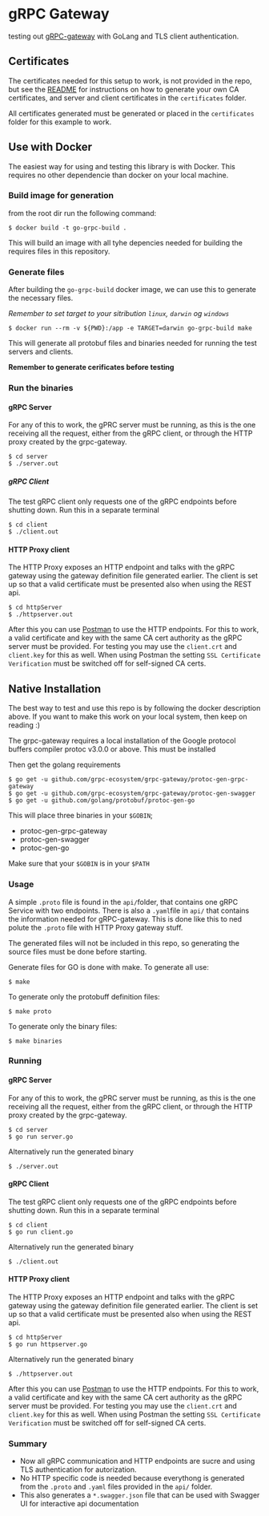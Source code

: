 # gRPC Gateway

testing out [gRPC-gateway](https://github.com/grpc-ecosystem/grpc-gateway) with GoLang and TLS client authentication.

## Certificates

The certificates needed for this setup to work, is not provided in the repo, but see the [README](./certificates/README.md) for instructions on how to generate your own CA certificates, and server and client certificates in the `certificates` folder.

All certificates generated must be generated or placed in the `certificates` folder for this example to work.

## Use with Docker

The easiest way for using and testing this library is with Docker. This requires no other dependencie than docker on your local machine.

### Build image for generation
from the root dir run the following command:

    $ docker build -t go-grpc-build .

This will build an image with all tyhe depencies needed for building the requires files in this repository.

### Generate files
After building the `go-grpc-build` docker image, we can use this to generate the necessary files.

*Remember to set target to your sitribution `linux`, `darwin` og `windows`*

    $ docker run --rm -v ${PWD}:/app -e TARGET=darwin go-grpc-build make

This will generate all protobuf files and binaries needed for running the test servers and clients.

**Remember to generate cerificates before testing**

### Run the binaries
#### gRPC Server

For any of this to work, the gPRC server must be running, as this is the one receiving all the request, either from the gRPC client, or through the HTTP proxy created by the grpc-gateway.

    $ cd server
    $ ./server.out

##### gRPC Client

The test gRPC client only requests one of the gRPC endpoints before shutting down. Run this in a separate terminal

    $ cd client
    $ ./client.out

#### HTTP Proxy client

The HTTP Proxy exposes an HTTP endpoint and talks with the gRPC gateway using the gateway definition file generated earlier. The client is set up so that a valid certificate must be presented also when using the REST api.

    $ cd httpServer
    $ ./httpserver.out

After this you can use [Postman](https://www.getpostman.com) to use the HTTP endpoints. For this to work, a valid certificate and key with the same CA cert authority as the gRPC server must be provided. For testing you may use the `client.crt` and `client.key` for this as well.
When using Postman the setting `SSL Certificate Verification` must be switched off for self-signed CA certs.

## Native Installation

The best way to test and use this repo is by following the docker description above. If you want to make this work on your local system, then keep on reading :)

The grpc-gateway requires a local installation of the Google protocol buffers compiler protoc v3.0.0 or above. This must be installed

Then get the golang requirements

    $ go get -u github.com/grpc-ecosystem/grpc-gateway/protoc-gen-grpc-gateway
    $ go get -u github.com/grpc-ecosystem/grpc-gateway/protoc-gen-swagger
    $ go get -u github.com/golang/protobuf/protoc-gen-go

This will place three binaries in your `$GOBIN`;

- protoc-gen-grpc-gateway
- protoc-gen-swagger
- protoc-gen-go

Make sure that your `$GOBIN` is in your `$PATH`

### Usage

A simple `.proto` file is found in the `api/`folder, that contains one gRPC Service with two endpoints. There is also a `.yaml`file in `api/` that contains the information needed for gRPC-gateway. This is done like this to ned polute the `.proto` file with HTTP Proxy gateway stuff.

The generated files will not be included in this repo, so generating the source files must be done before starting.

Generate files for GO is done with make. To generate all use:

    $ make

To generate only the protobuff definition files:

    $ make proto

To generate only the binary files:

    $ make binaries

### Running

#### gRPC Server

For any of this to work, the gPRC server must be running, as this is the one receiving all the request, either from the gRPC client, or through the HTTP proxy created by the grpc-gateway.

    $ cd server
    $ go run server.go

Alternatively run the generated binary

    $ ./server.out

#### gRPC Client

The test gRPC client only requests one of the gRPC endpoints before shutting down. Run this in a separate terminal

    $ cd client
    $ go run client.go

Alternatively run the generated binary

    $ ./client.out

#### HTTP Proxy client

The HTTP Proxy exposes an HTTP endpoint and talks with the gRPC gateway using the gateway definition file generated earlier. The client is set up so that a valid certificate must be presented also when using the REST api.

    $ cd httpServer
    $ go run httpserver.go

Alternatively run the generated binary

    $ ./httpserver.out

After this you can use [Postman](https://www.getpostman.com) to use the HTTP endpoints. For this to work, a valid certificate and key with the same CA cert authority as the gRPC server must be provided. For testing you may use the `client.crt` and `client.key` for this as well.
When using Postman the setting `SSL Certificate Verification` must be switched off for self-signed CA certs.

### Summary

- Now all gRPC communication and HTTP endpoints are sucre and using TLS authentication for autorization. 
- No HTTP specific code is needed because everythong is generated from the `.proto` and `.yaml` files provided in the `api/` folder.
- This also generates a `*.swagger.json` file that can be used with Swagger UI for interactive api documentation
